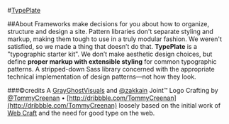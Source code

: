 #[TypePlate](https://typeplate.com)

##About
Frameworks make decisions for you about how to organize, structure and design a site. Pattern libraries don't separate styling and markup, making them tough to use in a truly modular fashion. We weren't satisfied, so we made a thing that doesn’t do that.
**TypePlate** is a "typographic starter kit". We don’t make aesthetic design choices, but define **proper markup with extensible styling** for common typographic patterns. A stripped-down Sass library concerned with the appropriate technical implementation of design patterns—not how they look.

###©credits
A [GrayGhostVisuals](https://github.com/grayghostvisuals) and [@zakkain](https://twitter.com/zakkain) Joint™
Logo Crafting by [@TommyCreenan](https://twitter.com/TommyCreenan) &bull; [http://dribbble.com/TommyCreenan](http://dribbble.com/TommyCreenan)
loosely based on the initial work of [Web Craft](http://zakkain.github.com/webcraft/styleguide) and the need for good type on the web.
